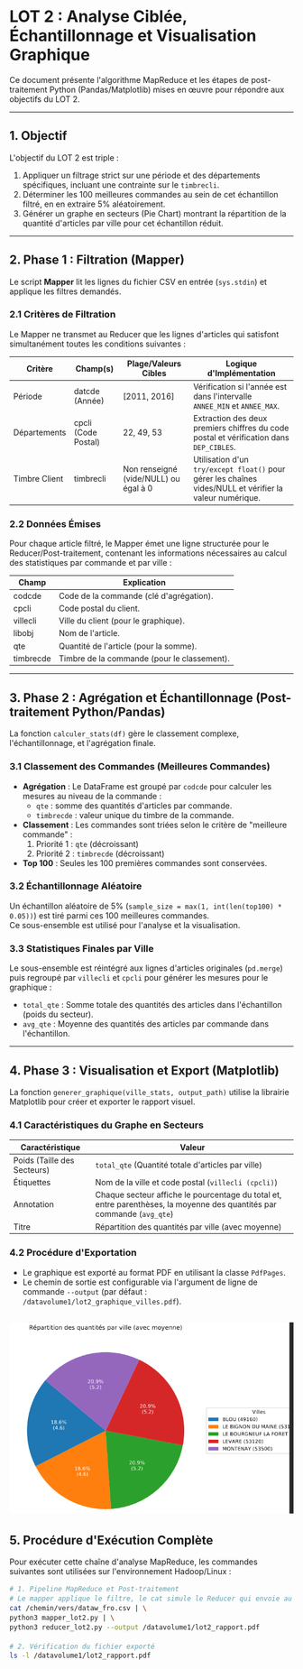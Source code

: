 # LOT 2 : Analyse Ciblée, Échantillonnage et Visualisation Graphique

Ce document présente l'algorithme MapReduce et les étapes de post-traitement Python (Pandas/Matplotlib) mises en œuvre pour répondre aux objectifs du LOT 2.

---

## 1. Objectif

L'objectif du LOT 2 est triple :

1. Appliquer un filtrage strict sur une période et des départements spécifiques, incluant une contrainte sur le `timbrecli`.
2. Déterminer les 100 meilleures commandes au sein de cet échantillon filtré, en en extraire 5% aléatoirement.
3. Générer un graphe en secteurs (Pie Chart) montrant la répartition de la quantité d'articles par ville pour cet échantillon réduit.

---

## 2. Phase 1 : Filtration (Mapper)

Le script **Mapper** lit les lignes du fichier CSV en entrée (`sys.stdin`) et applique les filtres demandés.

### 2.1 Critères de Filtration

Le Mapper ne transmet au Reducer que les lignes d'articles qui satisfont simultanément toutes les conditions suivantes :

| Critère          | Champ(s)       | Plage/Valeurs Cibles | Logique d'Implémentation |
|-----------------|----------------|-------------------|-------------------------|
| Période          | datcde (Année) | [2011, 2016]      | Vérification si l'année est dans l'intervalle `ANNEE_MIN` et `ANNEE_MAX`. |
| Départements     | cpcli (Code Postal) | 22, 49, 53   | Extraction des deux premiers chiffres du code postal et vérification dans `DEP_CIBLES`. |
| Timbre Client    | timbrecli      | Non renseigné (vide/NULL) ou égal à 0 | Utilisation d'un `try/except float()` pour gérer les chaînes vides/NULL et vérifier la valeur numérique. |

### 2.2 Données Émises

Pour chaque article filtré, le Mapper émet une ligne structurée pour le Reducer/Post-traitement, contenant les informations nécessaires au calcul des statistiques par commande et par ville :

| Champ      | Explication |
|------------|------------|
| codcde     | Code de la commande (clé d'agrégation). |
| cpcli      | Code postal du client. |
| villecli   | Ville du client (pour le graphique). |
| libobj     | Nom de l'article. |
| qte        | Quantité de l'article (pour la somme). |
| timbrecde  | Timbre de la commande (pour le classement). |

---

## 3. Phase 2 : Agrégation et Échantillonnage (Post-traitement Python/Pandas)

La fonction `calculer_stats(df)` gère le classement complexe, l'échantillonnage, et l'agrégation finale.

### 3.1 Classement des Commandes (Meilleures Commandes)

- **Agrégation** : Le DataFrame est groupé par `codcde` pour calculer les mesures au niveau de la commande :
  - `qte` : somme des quantités d'articles par commande.
  - `timbrecde` : valeur unique du timbre de la commande.
- **Classement** : Les commandes sont triées selon le critère de "meilleure commande" :
  1. Priorité 1 : `qte` (décroissant)
  2. Priorité 2 : `timbrecde` (décroissant)
- **Top 100** : Seules les 100 premières commandes sont conservées.

### 3.2 Échantillonnage Aléatoire

Un échantillon aléatoire de 5% (`sample_size = max(1, int(len(top100) * 0.05))`) est tiré parmi ces 100 meilleures commandes.  
Ce sous-ensemble est utilisé pour l'analyse et la visualisation.

### 3.3 Statistiques Finales par Ville

Le sous-ensemble est réintégré aux lignes d'articles originales (`pd.merge`) puis regroupé par `villecli` et `cpcli` pour générer les mesures pour le graphique :

- `total_qte` : Somme totale des quantités des articles dans l'échantillon (poids du secteur).
- `avg_qte` : Moyenne des quantités des articles par commande dans l'échantillon.

---

## 4. Phase 3 : Visualisation et Export (Matplotlib)

La fonction `generer_graphique(ville_stats, output_path)` utilise la librairie Matplotlib pour créer et exporter le rapport visuel.

### 4.1 Caractéristiques du Graphe en Secteurs

| Caractéristique | Valeur |
|-----------------|--------|
| Poids (Taille des Secteurs) | `total_qte` (Quantité totale d'articles par ville) |
| Étiquettes | Nom de la ville et code postal (`villecli (cpcli)`) |
| Annotation | Chaque secteur affiche le pourcentage du total et, entre parenthèses, la moyenne des quantités par commande (`avg_qte`) |
| Titre | Répartition des quantités par ville (avec moyenne) |

### 4.2 Procédure d'Exportation

- Le graphique est exporté au format PDF en utilisant la classe `PdfPages`.
- Le chemin de sortie est configurable via l'argument de ligne de commande `--output` (par défaut : `/datavolume1/lot2_graphique_villes.pdf`).

![Répartition_des_quantités_par_ville](./images_lot2/lot2_graphique_villes.png)
---

## 5. Procédure d'Exécution Complète

Pour exécuter cette chaîne d'analyse MapReduce, les commandes suivantes sont utilisées sur l'environnement Hadoop/Linux :

```bash
# 1. Pipeline MapReduce et Post-traitement
# Le mapper applique le filtre, le cat simule le Reducer qui envoie au Post-traitement
cat /chemin/vers/dataw_fro.csv | \
python3 mapper_lot2.py | \
python3 reducer_lot2.py --output /datavolume1/lot2_rapport.pdf

# 2. Vérification du fichier exporté
ls -l /datavolume1/lot2_rapport.pdf



